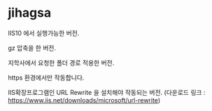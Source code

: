 # jihagsa

IIS10 에서 실행가능한 버전.

gz 압축을 한 버전.

지학사에서 요청한 폴더 경로 적용한 버전.

https 환경에서만 작동합니다.




IIS확장프로그램인 URL Rewrite 을 설치해야 작동되는 버전.
(다운로드 링크 : https://www.iis.net/downloads/microsoft/url-rewrite)
